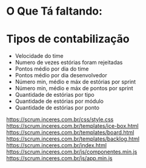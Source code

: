 # O Que Tá faltando:

# Tipos de contabilização

* Velocidade do time
* Numero de vezes estórias foram rejeitadas
* Pontos médio por dia do time
* Pontos médio por dia desenvolvedor
* Número min, médio e máx de estórias por sprint
* Número min, médio e máx de pontos por sprint
* Quantidade de estórias por tipo
* Quantidade de estórias por módulo
* Quantidade de estórias por ponto


https://scrum.inceres.com.br/css/style.css
https://scrum.inceres.com.br/templates/ice-box.html
https://scrum.inceres.com.br/templates/board.html
https://scrum.inceres.com.br/templates/backlog.html
https://scrum.inceres.com.br/index.html
https://scrum.inceres.com.br/js/componentes.min.js
https://scrum.inceres.com.br/js/app.min.js
